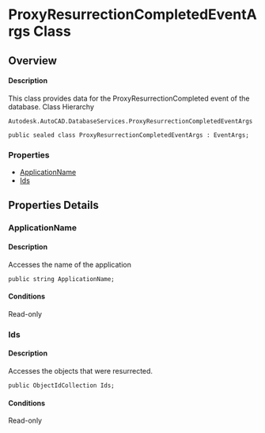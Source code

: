 # ProxyResurrectionCompletedEventArgs Class

## Overview

#### Description
This class provides data for the ProxyResurrectionCompleted event of the database.
Class Hierarchy
```text
Autodesk.AutoCAD.DatabaseServices.ProxyResurrectionCompletedEventArgs
```

```text
public sealed class ProxyResurrectionCompletedEventArgs : EventArgs;
```

### Properties

- [ApplicationName](#applicationname)
- [Ids](#ids)


## Properties Details

### ApplicationName

#### Description
Accesses the name of the application
```text
public string ApplicationName;
```

#### Conditions
Read-only
### Ids

#### Description
Accesses the objects that were resurrected.
```text
public ObjectIdCollection Ids;
```

#### Conditions
Read-only